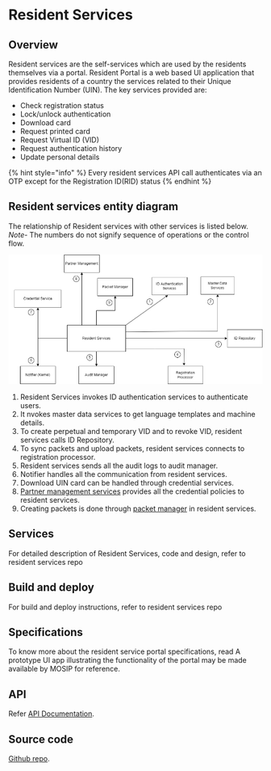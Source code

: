 # Resident Services

## Overview
Resident services are the self-services which are used by the residents themselves via a portal. Resident Portal is a web based UI application that provides residents of a country the services related to their Unique Identification Number (UIN).
The key services provided are:
* Check registration status
* Lock/unlock authentication 
* Download card 
* Request printed card
* Request Virtual ID (VID)
* Request authentication history
* Update personal details

{% hint style="info" %}
Every resident services API call authenticates via an OTP except for the Registration ID(RID) status
{% endhint %}

## Resident services entity diagram

The relationship of Resident services with other services is listed below. 
*Note*- The numbers do not signify sequence of operations or the control flow.

![](_images/resident-services1.png)

1. Resident Services invokes ID authentication services to authenticate users.
2. It nvokes master data services to get language templates and machine details.
3. To create perpetual and temporary VID and to revoke VID, resident services calls ID Repository.
4. To sync packets and upload packets, resident services connects to registration processor.
5. Resident services sends all the audit logs to audit manager.
6. Notifier handles all the communication from resident services.
7. Download UIN card can be handled through credential services.
8. [Partner management services](partner-management-services.md) provides all the credential policies to resident services.
9. Creating packets is done through [packet manager](packet-manager.md) in resident services.

## Services
For detailed description of Resident Services, code and design, refer to resident services repo

## Build and deploy
For build and deploy instructions, refer to resident services repo

## Specifications
To know more about the resident service portal specifications, read 
A prototype UI app illustrating the functionality of the portal may be made available by MOSIP for reference. 

## API
Refer [API Documentation](https://mosip.github.io/documentation/1.2.0-rc2/1.2.0-rc2.html).

## Source code 
[Github repo](https://github.com/mosip/resident-services/tree/1.2.0-rc2).

